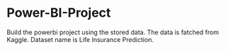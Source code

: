 # Power-BI-Project
Build the powerbi project using the stored data.
The data is fatched from Kaggle.
Dataset name is Life Insurance Prediction. 
